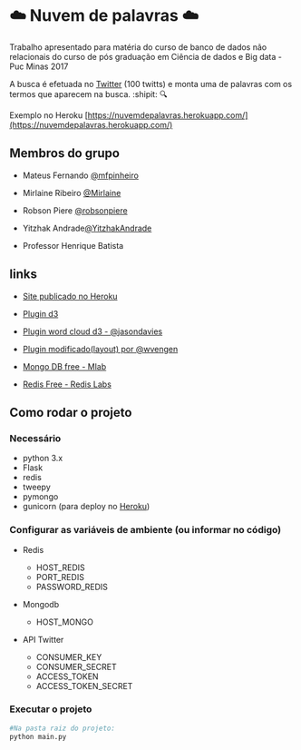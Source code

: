 # :cloud: Nuvem de palavras  :cloud:

Trabalho apresentado para matéria do curso de banco de dados não relacionais do curso de pós graduação em Ciência de dados e Big data - Puc Minas 2017

A busca é efetuada no [Twitter](https://twitter.com/) (100 twitts) e monta uma de palavras com os termos que aparecem na busca.  :shipit:  :mag:

Exemplo no Heroku [https://nuvemdepalavras.herokuapp.com/](https://nuvemdepalavras.herokuapp.com/)

## Membros do grupo
 - Mateus Fernando [@mfpinheiro](https://github.com/mfpinheiro)
 - Mirlaine Ribeiro [@Mirlaine](https://github.com/Mirlaine)
 - Robson Piere [@robsonpiere](https://github.com/robsonpiere/)
 - Yitzhak Andrade[@YitzhakAndrade](https://github.com/YitzhakAndrade)
 
 - Professor Henrique Batista

## links

- [Site publicado no Heroku](https://nuvemdepalavras.herokuapp.com/)

- [Plugin d3](https://d3js.org/)

- [Plugin word cloud d3 - @jasondavies](https://github.com/jasondavies/d3-cloud)

- [Plugin modificado(layout) por @wvengen](https://github.com/wvengen/d3-wordcloud)

- [Mongo DB free - Mlab](https://mlab.com/)

- [Redis Free - Redis Labs](https://redislabs.com/)

## Como rodar o projeto

### Necessário
- python 3.x
- Flask
- redis
- tweepy
- pymongo
- gunicorn (para deploy no [Heroku](https://www.heroku.com/))

### Configurar as variáveis de ambiente (ou informar no código)

- Redis 
  - HOST_REDIS 
  - PORT_REDIS
  - PASSWORD_REDIS

- Mongodb
  - HOST_MONGO

- API Twitter
  - CONSUMER_KEY
  - CONSUMER_SECRET
  - ACCESS_TOKEN 
  - ACCESS_TOKEN_SECRET

### Executar o projeto

```bash
#Na pasta raiz do projeto:
python main.py
``` 

